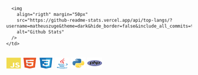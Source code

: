 <!--- <img src="https://raw.githubusercontent.com/MicaelliMedeiros/micaellimedeiros/master/image/computer-illustration.png" alt="ilustração de um computador" min-width="400px" max-width="400px" width="400px" align="right"> --->
<!--- [![MatheusZüge GitHub stats](https://github-readme-stats.vercel.app/api?username=matheuszuge)](https://github.com/matheuszuge/github-readme-stats) --->
      <img
        align="rigth" margin="50px"
        src="https://github-readme-stats.vercel.app/api/top-langs/?username=matheuszuge&theme=dark&hide_border=false&include_all_commits=true&count_private=true&layout=compact"
        alt="Github Stats"
      />
    </td>
</table>


<div style="display: inline_block"><br>
  <img align="center" alt="zuge-Js" height="30" width="40" src="https://raw.githubusercontent.com/devicons/devicon/master/icons/javascript/javascript-plain.svg">
  <img align="center" alt="zuge-HTML" height="30" width="40" src="https://raw.githubusercontent.com/devicons/devicon/master/icons/html5/html5-original.svg">
  <img align="center" alt="zuge-CSS" height="30" width="40" src="https://raw.githubusercontent.com/devicons/devicon/master/icons/css3/css3-original.svg">
  <img align="center" alt="zuge-php" height="30" width="40" src="https://raw.githubusercontent.com/devicons/devicon/master/icons/java/java-original.svg">
  <img align="center" alt="zuge-Python" height="30" width="40" src="https://raw.githubusercontent.com/devicons/devicon/master/icons/python/python-original.svg">
  <img align="center" alt="zuge-php" height="30" width="40" src="https://raw.githubusercontent.com/devicons/devicon/master/icons/php/php-original.svg">
</div>
  
